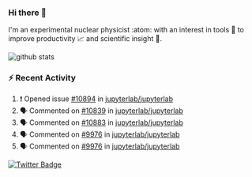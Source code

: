 ### Hi there 👋 

I'm an experimental nuclear physicist :atom: with an interest in tools :wrench: to improve productivity :chart_with_upwards_trend: and scientific insight :telescope:.

![github stats](https://github-readme-stats.vercel.app/api?username=agoose77&show_icons=true&hide_rank=true&hide_title=true&bg_color=30,e76445,904e95&text_color=efe3ec&icon_color=efe3ec)
<!--
**agoose77/agoose77** is a ✨ _special_ ✨ repository because its `README.md` (this file) appears on your GitHub profile.

Here are some ideas to get you started:

- 🔭 I’m currently working on ...
- 🌱 I’m currently learning ...
- 👯 I’m looking to collaborate on ...
- 🤔 I’m looking for help with ...
- 💬 Ask me about ...
- 📫 How to reach me: ...
- 😄 Pronouns: ...
- ⚡ Fun fact: ...
-->

### :zap: Recent Activity
<!--START_SECTION:activity-->
1. ❗️ Opened issue [#10894](https://github.com/jupyterlab/jupyterlab/issues/10894) in [jupyterlab/jupyterlab](https://github.com/jupyterlab/jupyterlab)
2. 🗣 Commented on [#10839](https://github.com/jupyterlab/jupyterlab/issues/10839) in [jupyterlab/jupyterlab](https://github.com/jupyterlab/jupyterlab)
3. 🗣 Commented on [#10883](https://github.com/jupyterlab/jupyterlab/issues/10883) in [jupyterlab/jupyterlab](https://github.com/jupyterlab/jupyterlab)
4. 🗣 Commented on [#9976](https://github.com/jupyterlab/jupyterlab/issues/9976) in [jupyterlab/jupyterlab](https://github.com/jupyterlab/jupyterlab)
5. 🗣 Commented on [#9976](https://github.com/jupyterlab/jupyterlab/issues/9976) in [jupyterlab/jupyterlab](https://github.com/jupyterlab/jupyterlab)
<!--END_SECTION:activity-->


[![Twitter Badge](https://img.shields.io/twitter/follow/agoose77?style=flat-square&logo=Twitter&logoColor=white&color=cornflowerblue)](https://twitter.com/agoose77)

